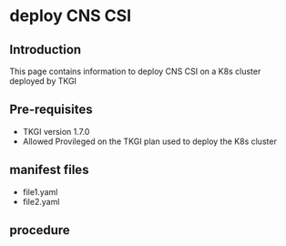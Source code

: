 # deploy CNS CSI

## Introduction
This page contains information to deploy CNS CSI on a K8s cluster deployed by TKGI

## Pre-requisites

- TKGI version 1.7.0
- Allowed Provileged on the TKGI plan used to deploy the K8s cluster

## manifest files

* file1.yaml
* file2.yaml

## procedure
